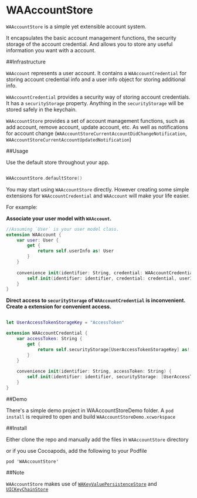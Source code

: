 # WAAccountStore

`WAAccountStore` is a simple yet extensible account system.

It encapsulates the basic account management functions, the security storage of the account credential. And allows you to store any useful information you want with a account.

##Infrastructure

`WAAccount` represents a user account. It contains a `WAAccountCredential` for storing account credential info and a user info object for storing additional info.

`WAAccountCredential` provides a security way of storing account credentials. It has a `securityStorage` property. Anything in the `securityStorage` will be stored safely in the keychain.

`WAAccountStore` provides a set of account management functions, such as add account, remove account, update account, etc. As well as notifications for account change (`WAAccountStoreCurrentAccountDidChangeNotification`, `WAAccountStoreCurrentAccountUpdatedNotification`)

##Usage

Use the default store throughout your app.

```swift

WAAccountStore.defaultStore()

```

You may start using `WAAccountStore` directly. However creating some simple extensions for `WAAccountCredential` and `WAAccount` will make your life easier.

For example:

__Associate your user model with `WAAccount`.__

```swift
//Assuming `User` is your user model class.
extension WAAccount {
    var user: User {
        get {
            return self.userInfo as! User
        }
    }
    
    convenience init(identifier: String, credential: WAAccountCredential, user: User) {
        self.init(identifier: identifier, credential: credential, userInfo: user)
    }
}
```

__Direct access to `securityStorage` of `WAAccountCredential` is inconvenient. Create a extension for convenient access.__

```swift

let UserAccessTokenStorageKey = "AccessToken"

extension WAAccountCredential {
    var accessToken: String {
        get {
            return self.securityStorage[UserAccessTokenStorageKey] as! String
        }
    }
    
    convenience init(identifier: String, accessToken: String) {
        self.init(identifier: identifier, securityStorage: [UserAccessTokenStorageKey: accessToken])
    }
}

```

##Demo

There's a simple demo project in WAAccountStoreDemo folder. A `pod install` is required to open and build `WAAccountStoreDemo.xcworkspace`

##Install

Either clone the repo and manually add the files in `WAAccountStore` directory

or if you use Cocoapods, add the following to your Podfile

	pod 'WAAccountStore'


##Note

`WAAccountStore` makes use of [`WAKeyValuePersistenceStore`](https://github.com/YuAo/WAKeyValuePersistenceStore) and [`UICKeyChainStore`](https://github.com/kishikawakatsumi/UICKeyChainStore)

